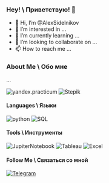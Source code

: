 ### Hey! \ Приветствую! 👋
- 👋 Hi, I’m @AlexSidelnikov
- 👀 I’m interested in ...
- 🌱 I’m currently learning ...
- 💞️ I’m looking to collaborate on ...
- 📫 How to reach me ...

<!---
AlexSidelnikov/AlexSidelnikov is a ✨ special ✨ repository because its `README.md` (this file) appears on your GitHub profile.
You can click the Preview link to take a look at your changes.
--->
### About Me \ Обо мне
...

![yandex.practicum](https://img.shields.io/badge/-yandex.practicum-000000?style=for-the-badge&logo=yandex.practicum)
![Stepik](https://img.shields.io/badge/-stepik-000000?style=for-the-badge&logo=stepik)

#### Languages \ Языки

![python](https://img.shields.io/badge/-Python-f1faee?style=for-the-badge&logo=python)
![SQL](https://img.shields.io/badge/-SQL-f1faee?style=for-the-badge&logo=SQL)

#### Tools \ Инструменты

![JupiterNotebook](https://img.shields.io/badge/-Jupyter-f1faee?style=for-the-badge&logo=jupyter)
![Tableau](https://img.shields.io/badge/-Tableau-f1faee?style=for-the-badge&logo=tableau)
![Excel](https://img.shields.io/badge/-Excel-2b9348?style=for-the-badge&logo=Excel)

#### Follow Me \ Связаться со мной

[![Telegram](https://img.shields.io/badge/-Telegram-f1faee?style=for-the-badge&logo=Telegram)](https://t.me/c_zhp)

